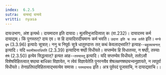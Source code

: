 ```yaml
---
index:  6.2.5
sutra:  दायाद्यं दायादे
vritti:  nyasa
---
```


दायःउभागः, अंश इत्यर्थः। दायमादत्त इति दायादः। मूलविभुजादित्वात् कः (वा.232)। दायादस्य कर्म दायाद्यम्। किं पुनस्तत्? दाय एव। स हि दायादिरादीयमानः कर्म भवति। `उदात्त इति च तन्न वर्तते` इति। `मन्त्रे वृष` (3.3.96) इत्यादेः सूत्रात्। ननु च निपूर्वः सूत्रे धातुरुदात्तः तत् कथं केवलाद्भवति? इत्याह--`बहुलवचनात्` इत्यादि। यदि `स्वामीश्वराधिपति` (2.3.39) इत्यादिना षष्ठी विधीयते। सप्तम्येव हि विधातव्या, न षष्ठी, तस्याः `शेषे` (2.3.50) इत्येव सिद्धत्वात्? इत्यत आह--`तस्यास्तु` इत्यादि। यदि सप्तम्येव विधीयते, ततोऽसौ विशेषविहितत्वात् षष्ठ्या बाधिका विज्ञायेत, न त्वेवं विज्ञायेतेति पुनरनयैव शेषलक्षणषष्ठ्यभ्यनुज्ञायते, न त्वपूर्वा विधीयते। तेनाप्रतिपदविहितत्वाद्भवत्येव समासः। `परमदायादः` इति। अत्र पूर्वपदं पूजावाचि, न दायाद्यवाचि।।

